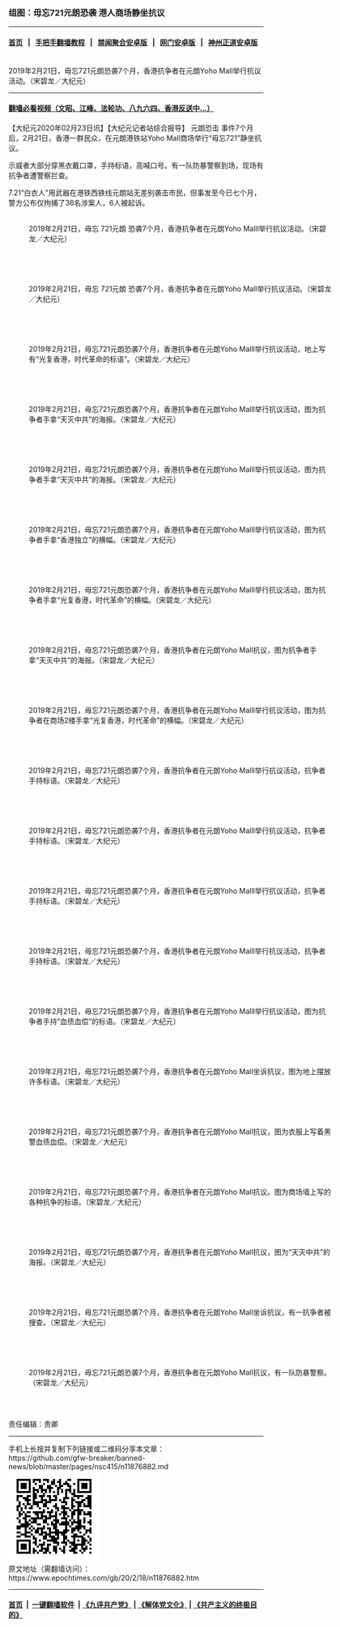 ### 组图：毋忘721元朗恐袭 港人商场静坐抗议
------------------------

#### [首页](https://github.com/gfw-breaker/banned-news/blob/master/README.md) &nbsp;&nbsp;|&nbsp;&nbsp; [手把手翻墙教程](https://github.com/gfw-breaker/guides/wiki) &nbsp;&nbsp;|&nbsp;&nbsp; [禁闻聚合安卓版](https://github.com/gfw-breaker/bn-android) &nbsp;&nbsp;|&nbsp;&nbsp; [网门安卓版](https://github.com/oGate2/oGate) &nbsp;&nbsp;|&nbsp;&nbsp; [神州正道安卓版](https://github.com/SzzdOgate/update) 



<div><img alt="" class="aligncenter wp-post-image" src="https://i.epochtimes.com/assets/uploads/2020/02/2002220700502478-600x400.jpg"/>
<div class="red16 caption">
 2019年2月21日，毋忘721元朗恐袭7个月，香港抗争者在元朗Yoho Mall举行抗议活动。（宋碧龙／大纪元）
</div>
</div><hr/>

#### [翻墙必看视频（文昭、江峰、法轮功、八九六四、香港反送中...）](https://github.com/gfw-breaker/banned-news/blob/master/pages/link3.md)

<div><p>
 【大纪元2020年02月23日讯】【大纪元记者站综合报导】
 <ok href="https://www.epochtimes.com/gb/tag/%E5%85%83%E6%9C%97%E6%81%90%E5%87%BB.html">
  元朗恐击
 </ok>
 事件7个月后，2月21日，香港一群民众，在元朗港铁站Yoho Mall商场举行“毋忘721”静坐抗议。
</p>
<p>
 示威者大部分穿黑衣戴口罩，手持标语，高喊口号。有一队防暴警察到场，现场有抗争者遭警察拦查。
</p>
<p>
 7.21“白衣人”用武器在港铁西铁线元朗站无差别袭击市民，但事发至今已七个月，警方公布仅拘捕了36名涉案人，6人被起诉。
 <br/>
</p>
<figure class="wp-caption aligncenter" id="attachment_11889979" style="width: 600px">
 <ok href="http://i.epochtimes.com/assets/uploads/2020/02/2002220701142478.jpg">
  <img alt="" class="wp-image-11889979 size-large" src="http://i.epochtimes.com/assets/uploads/2020/02/2002220701142478-600x399.jpg"/>
 </ok>
 <br/><figcaption class="wp-caption-text">
  2019年2月21日，毋忘
  <ok href="https://www.epochtimes.com/gb/tag/721%E5%85%83%E6%9C%97.html">
   721元朗
  </ok>
  恐袭7个月，香港抗争者在元朗Yoho Malll举行抗议活动。（宋碧龙／大纪元）
 </figcaption><br/>
</figure><br/>
<figure class="wp-caption aligncenter" id="attachment_11889980" style="width: 600px">
 <ok href="http://i.epochtimes.com/assets/uploads/2020/02/2002220701112478.jpg">
  <img alt="" class="wp-image-11889980 size-large" src="http://i.epochtimes.com/assets/uploads/2020/02/2002220701112478-600x399.jpg"/>
 </ok>
 <br/><figcaption class="wp-caption-text">
  2019年2月21日，毋忘
  <ok href="https://www.epochtimes.com/gb/tag/721%E5%85%83%E6%9C%97.html">
   721元朗
  </ok>
  恐袭7个月，香港抗争者在元朗Yoho Mall举行抗议活动。（宋碧龙／大纪元）
 </figcaption><br/>
</figure><br/>
<figure class="wp-caption aligncenter" id="attachment_11889978" style="width: 600px">
 <ok href="http://i.epochtimes.com/assets/uploads/2020/02/2002220701302478.jpg">
  <img alt="" class="wp-image-11889978 size-large" src="http://i.epochtimes.com/assets/uploads/2020/02/2002220701302478-600x399.jpg"/>
 </ok>
 <br/><figcaption class="wp-caption-text">
  2019年2月21日，毋忘721元朗恐袭7个月，香港抗争者在元朗Yoho Malll举行抗议活动，地上写有“光复香港，时代革命的标语”。（宋碧龙／大纪元）
 </figcaption><br/>
</figure><br/>
<figure class="wp-caption aligncenter" id="attachment_11889999" style="width: 600px">
 <ok href="http://i.epochtimes.com/assets/uploads/2020/02/2002220703042478.jpg">
  <img alt="" class="wp-image-11889999 size-large" src="http://i.epochtimes.com/assets/uploads/2020/02/2002220703042478-600x399.jpg"/>
 </ok>
 <br/><figcaption class="wp-caption-text">
  2019年2月21日，毋忘721元朗恐袭7个月，香港抗争者在元朗Yoho Malll举行抗议活动，图为抗争者手拿“天灭中共”的海报。（宋碧龙／大纪元）
 </figcaption><br/>
</figure><br/>
<figure class="wp-caption aligncenter" id="attachment_11890004" style="width: 600px">
 <ok href="http://i.epochtimes.com/assets/uploads/2020/02/2002220702222478.jpg">
  <img alt="" class="wp-image-11890004 size-large" src="http://i.epochtimes.com/assets/uploads/2020/02/2002220702222478-600x399.jpg"/>
 </ok>
 <br/><figcaption class="wp-caption-text">
  2019年2月21日，毋忘721元朗恐袭7个月，香港抗争者在元朗Yoho Malll举行抗议活动，图为抗争者手拿“天灭中共”的海报。（宋碧龙／大纪元）
 </figcaption><br/>
</figure><br/>
<figure class="wp-caption aligncenter" id="attachment_11890000" style="width: 600px">
 <ok href="http://i.epochtimes.com/assets/uploads/2020/02/2002220703002478.jpg">
  <img alt="" class="wp-image-11890000 size-large" src="http://i.epochtimes.com/assets/uploads/2020/02/2002220703002478-600x399.jpg"/>
 </ok>
 <br/><figcaption class="wp-caption-text">
  2019年2月21日，毋忘721元朗恐袭7个月，香港抗争者在元朗Yoho Malll举行抗议活动，图为抗争者手拿“香港独立”的横幅。（宋碧龙／大纪元）
 </figcaption><br/>
</figure><br/>
<figure class="wp-caption aligncenter" id="attachment_11890001" style="width: 600px">
 <ok href="http://i.epochtimes.com/assets/uploads/2020/02/2002220702572478.jpg">
  <img alt="" class="wp-image-11890001 size-large" src="http://i.epochtimes.com/assets/uploads/2020/02/2002220702572478-600x399.jpg"/>
 </ok>
 <br/><figcaption class="wp-caption-text">
  2019年2月21日，毋忘721元朗恐袭7个月，香港抗争者在元朗Yoho Malll举行抗议活动，图为抗争者手拿“光复香港，时代革命”的横幅。（宋碧龙／大纪元）
 </figcaption><br/>
</figure><br/>
<figure class="wp-caption aligncenter" id="attachment_11890002" style="width: 600px">
 <ok href="http://i.epochtimes.com/assets/uploads/2020/02/2002220702512478.jpg">
  <img alt="" class="wp-image-11890002 size-large" src="http://i.epochtimes.com/assets/uploads/2020/02/2002220702512478-600x400.jpg"/>
 </ok>
 <br/><figcaption class="wp-caption-text">
  2019年2月21日，毋忘721元朗恐袭7个月，香港抗争者在元朗Yoho Mall抗议，图为抗争者手拿“天灭中共”的海报。（宋碧龙／大纪元）
 </figcaption><br/>
</figure><br/>
<figure class="wp-caption aligncenter" id="attachment_11890003" style="width: 600px">
 <ok href="http://i.epochtimes.com/assets/uploads/2020/02/2002220702482478.jpg">
  <img alt="" class="wp-image-11890003 size-large" src="http://i.epochtimes.com/assets/uploads/2020/02/2002220702482478-600x399.jpg"/>
 </ok>
 <br/><figcaption class="wp-caption-text">
  2019年2月21日，毋忘721元朗恐袭7个月，香港抗争者在元朗Yoho Malll举行抗议活动，图为抗争者在商场2楼手拿“光复香港，时代革命”的横幅。（宋碧龙／大纪元）
 </figcaption><br/>
</figure><br/>
<figure class="wp-caption aligncenter" id="attachment_11889986" style="width: 600px">
 <ok href="http://i.epochtimes.com/assets/uploads/2020/02/2002220702002478.jpg">
  <img alt="" class="wp-image-11889986 size-large" src="http://i.epochtimes.com/assets/uploads/2020/02/2002220702002478-600x399.jpg"/>
 </ok>
 <br/><figcaption class="wp-caption-text">
  2019年2月21日，毋忘721元朗恐袭7个月，香港抗争者在元朗Yoho Malll举行抗议活动，抗争者手持标语。（宋碧龙／大纪元）
 </figcaption><br/>
</figure><br/>
<figure class="wp-caption aligncenter" id="attachment_11889995" style="width: 600px">
 <ok href="http://i.epochtimes.com/assets/uploads/2020/02/2002220701572478.jpg">
  <img alt="" class="wp-image-11889995 size-large" src="http://i.epochtimes.com/assets/uploads/2020/02/2002220701572478-600x399.jpg"/>
 </ok>
 <br/><figcaption class="wp-caption-text">
  2019年2月21日，毋忘721元朗恐袭7个月，香港抗争者在元朗Yoho Malll举行抗议活动，抗争者手持标语。（宋碧龙／大纪元）
 </figcaption><br/>
</figure><br/>
<figure class="wp-caption aligncenter" id="attachment_11889988" style="width: 600px">
 <ok href="http://i.epochtimes.com/assets/uploads/2020/02/2002220701392478.jpg">
  <img alt="" class="wp-image-11889988 size-large" src="http://i.epochtimes.com/assets/uploads/2020/02/2002220701392478-600x399.jpg"/>
 </ok>
 <br/><figcaption class="wp-caption-text">
  2019年2月21日，毋忘721元朗恐袭7个月，香港抗争者在元朗Yoho Malll举行抗议活动，抗争者手持标语。（宋碧龙／大纪元）
 </figcaption><br/>
</figure><br/>
<figure class="wp-caption aligncenter" id="attachment_11889982" style="width: 600px">
 <ok href="http://i.epochtimes.com/assets/uploads/2020/02/2002220701042478.jpg">
  <img alt="" class="wp-image-11889982 size-large" src="http://i.epochtimes.com/assets/uploads/2020/02/2002220701042478-600x399.jpg"/>
 </ok>
 <br/><figcaption class="wp-caption-text">
  2019年2月21日，毋忘721元朗恐袭7个月，香港抗争者在元朗Yoho Malll举行抗议活动，抗争者手持标语。（宋碧龙／大纪元）
 </figcaption><br/>
</figure><br/>
<figure class="wp-caption aligncenter" id="attachment_11889996" style="width: 600px">
 <ok href="http://i.epochtimes.com/assets/uploads/2020/02/2002220702062478.jpg">
  <img alt="" class="wp-image-11889996 size-large" src="http://i.epochtimes.com/assets/uploads/2020/02/2002220702062478-600x399.jpg"/>
 </ok>
 <br/><figcaption class="wp-caption-text">
  2019年2月21日，毋忘721元朗恐袭7个月，香港抗争者在元朗Yoho Malll举行抗议活动，图为抗争者手持“血债血偿”的标语。（宋碧龙／大纪元）
 </figcaption><br/>
</figure><br/>
<figure class="wp-caption aligncenter" id="attachment_11889998" style="width: 600px">
 <ok href="http://i.epochtimes.com/assets/uploads/2020/02/2002220702132478.jpg">
  <img alt="" class="wp-image-11889998 size-large" src="http://i.epochtimes.com/assets/uploads/2020/02/2002220702132478-600x399.jpg"/>
 </ok>
 <br/><figcaption class="wp-caption-text">
  2019年2月21日，毋忘721元朗恐袭7个月，香港抗争者在元朗Yoho Mall坐诉抗议，图为地上摆放许多标语。（宋碧龙／大纪元）
 </figcaption><br/>
</figure><br/>
<figure class="wp-caption aligncenter" id="attachment_11889990" style="width: 600px">
 <ok href="http://i.epochtimes.com/assets/uploads/2020/02/2002220701182478.jpg">
  <img alt="" class="wp-image-11889990 size-large" src="http://i.epochtimes.com/assets/uploads/2020/02/2002220701182478-600x399.jpg"/>
 </ok>
 <br/><figcaption class="wp-caption-text">
  2019年2月21日，毋忘721元朗恐袭7个月，香港抗争者在元朗Yoho Mall抗议，图为衣服上写着黑警血债血偿。（宋碧龙／大纪元）
 </figcaption><br/>
</figure><br/>
<figure class="wp-caption aligncenter" id="attachment_11890017" style="width: 600px">
 <ok href="http://i.epochtimes.com/assets/uploads/2020/02/2002220702382478.jpg">
  <img alt="" class="wp-image-11890017 size-large" src="http://i.epochtimes.com/assets/uploads/2020/02/2002220702382478-600x399.jpg"/>
 </ok>
 <br/><figcaption class="wp-caption-text">
  2019年2月21日，毋忘721元朗恐袭7个月，香港抗争者在元朗Yoho Mall抗议。图为商场墙上写的各种抗争的标语。（宋碧龙／大纪元）
 </figcaption><br/>
</figure><br/>
<figure class="wp-caption aligncenter" id="attachment_11890018" style="width: 600px">
 <ok href="http://i.epochtimes.com/assets/uploads/2020/02/2002220703102478.jpg">
  <img alt="" class="wp-image-11890018 size-large" src="http://i.epochtimes.com/assets/uploads/2020/02/2002220703102478-600x399.jpg"/>
 </ok>
 <br/><figcaption class="wp-caption-text">
  2019年2月21日，毋忘721元朗恐袭7个月，香港抗争者在元朗Yoho Mall抗议，图为“天灭中共”的海报。（宋碧龙／大纪元）
 </figcaption><br/>
</figure><br/>
<figure class="wp-caption aligncenter" id="attachment_11890019" style="width: 600px">
 <ok href="http://i.epochtimes.com/assets/uploads/2020/02/2002220703172478.jpg">
  <img alt="" class="wp-image-11890019 size-large" src="http://i.epochtimes.com/assets/uploads/2020/02/2002220703172478-600x399.jpg"/>
 </ok>
 <br/><figcaption class="wp-caption-text">
  2019年2月21日，毋忘721元朗恐袭7个月，香港抗争者在元朗Yoho Mall坐诉抗议，有一抗争者被搜查。（宋碧龙／大纪元）
 </figcaption><br/>
</figure><br/>
<figure class="wp-caption aligncenter" id="attachment_11890020" style="width: 600px">
 <ok href="http://i.epochtimes.com/assets/uploads/2020/02/2002220703142478.jpg">
  <img alt="" class="wp-image-11890020 size-large" src="http://i.epochtimes.com/assets/uploads/2020/02/2002220703142478-600x399.jpg"/>
 </ok>
 <br/><figcaption class="wp-caption-text">
  2019年2月21日，毋忘721元朗恐袭7个月，香港抗争者在元朗Yoho Mall抗议，有一队防暴警察。（宋碧龙／大纪元）
 </figcaption><br/>
</figure><br/>
<p>
 责任编辑：贵卿
</p>
</div>
<hr/>
手机上长按并复制下列链接或二维码分享本文章：<br/>
https://github.com/gfw-breaker/banned-news/blob/master/pages/nsc415/n11876882.md <br/>
<a href='https://github.com/gfw-breaker/banned-news/blob/master/pages/nsc415/n11876882.md'><img src='https://github.com/gfw-breaker/banned-news/blob/master/pages/nsc415/n11876882.md.png'/></a> <br/>
原文地址（需翻墙访问）：https://www.epochtimes.com/gb/20/2/18/n11876882.htm


------------------------
#### [首页](https://github.com/gfw-breaker/banned-news/blob/master/README.md) &nbsp;|&nbsp; [一键翻墙软件](https://github.com/gfw-breaker/nogfw/blob/master/README.md) &nbsp;| [《九评共产党》](https://github.com/gfw-breaker/9ping.md/blob/master/README.md#九评之一评共产党是什么) | [《解体党文化》](https://github.com/gfw-breaker/jtdwh.md/blob/master/README.md) | [《共产主义的终极目的》](https://github.com/gfw-breaker/gczydzjmd.md/blob/master/README.md)


<img src='http://gfw-breaker.win/banned-news/pages/nsc415/n11876882.md' width='0px' height='0px'/>